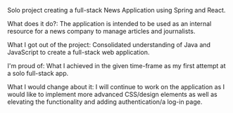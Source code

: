 Solo project creating a full-stack News Application using Spring and React.

What does it do?: The application is intended to be used as an internal resource for a news company to manage articles and journalists.

What I got out of the project: Consolidated understanding of Java and JavaScript to create a full-stack web application.

I'm proud of: What I achieved in the given time-frame as my first attempt at a solo full-stack app.

What I would change about it: I will continue to work on the application as I would like to implement more advanced CSS/design elements as well as elevating the functionality and adding authentication/a log-in page. 
